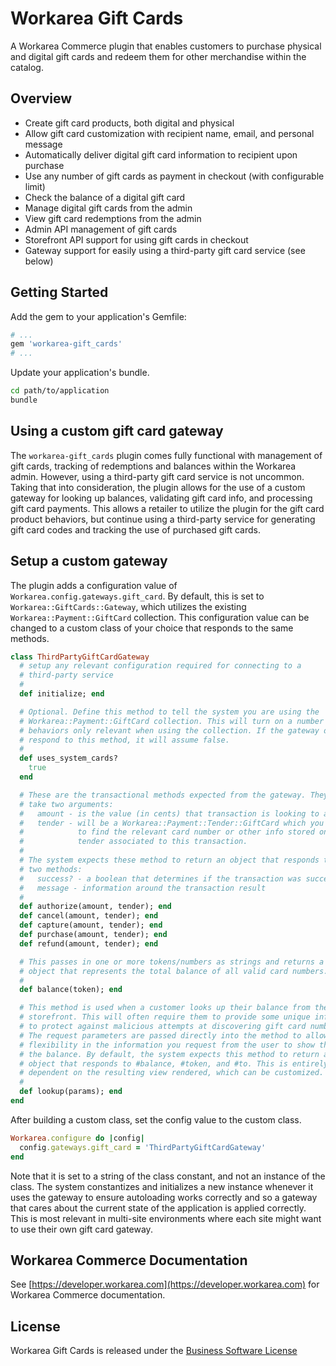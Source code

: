 Workarea Gift Cards
================================================================================

A Workarea Commerce plugin that enables customers to purchase physical and digital gift cards and redeem them for other merchandise within the catalog.

Overview
--------------------------------------------------------------------------------

* Create gift card products, both digital and physical
* Allow gift card customization with recipient name, email, and personal message
* Automatically deliver digital gift card information to recipient upon purchase
* Use any number of gift cards as payment in checkout (with configurable limit)
* Check the balance of a digital gift card
* Manage digital gift cards from the admin
* View gift card redemptions from the admin
* Admin API management of gift cards
* Storefront API support for using gift cards in checkout
* Gateway support for easily using a third-party gift card service (see below)

Getting Started
--------------------------------------------------------------------------------

Add the gem to your application's Gemfile:

```ruby
# ...
gem 'workarea-gift_cards'
# ...
```

Update your application's bundle.

```bash
cd path/to/application
bundle
```

Using a custom gift card gateway
--------------------------------------------------------------------------------

The `workarea-gift_cards` plugin comes fully functional with management of gift cards, tracking of redemptions and balances within the Workarea admin. However, using a third-party gift card service is not uncommon. Taking that into consideration, the plugin allows for the use of a custom gateway for looking up
balances, validating gift card info, and processing gift card payments. This allows a retailer to utilize the plugin for the gift card product behaviors, but continue using a third-party service for generating gift card codes and tracking the use of purchased gift cards.

## Setup a custom gateway

The plugin adds a configuration value of `Workarea.config.gateways.gift_card`. By default, this is set to `Workarea::GiftCards::Gateway`, which utilizes the existing `Workarea::Payment::GiftCard` collection. This configuration value can be changed to a custom class of your choice that responds to the same methods.

```ruby
class ThirdPartyGiftCardGateway
  # setup any relevant configuration required for connecting to a
  # third-party service
  #
  def initialize; end

  # Optional. Define this method to tell the system you are using the
  # Workarea::Payment::GiftCard collection. This will turn on a number of
  # behaviors only relevant when using the collection. If the gateway does not
  # respond to this method, it will assume false.
  #
  def uses_system_cards?
    true
  end

  # These are the transactional methods expected from the gateway. They each
  # take two arguments:
  #   amount - is the value (in cents) that transaction is looking to apply.
  #   tender - will be a Workarea::Payment::Tender::GiftCard which you can use
  #            to find the relevant card number or other info stored on the
  #            tender associated to this transaction.
  #
  # The system expects these method to return an object that responds to
  # two methods:
  #   success? - a boolean that determines if the transaction was successful
  #   message - information around the transaction result
  #
  def authorize(amount, tender); end
  def cancel(amount, tender); end
  def capture(amount, tender); end
  def purchase(amount, tender); end
  def refund(amount, tender); end

  # This passes in one or more tokens/numbers as strings and returns a Money
  # object that represents the total balance of all valid card numbers.
  #
  def balance(token); end

  # This method is used when a customer looks up their balance from the
  # storefront. This will often require them to provide some unique info
  # to protect against malicious attempts at discovering gift card numbers.
  # The request parameters are passed directly into the method to allow
  # flexibility in the information you request from the user to show them
  # the balance. By default, the system expects this method to return an
  # object that responds to #balance, #token, and #to. This is entirely
  # dependent on the resulting view rendered, which can be customized.
  #
  def lookup(params); end
end
```

After building a custom class, set the config value to the custom class.

```ruby
Workarea.configure do |config|
  config.gateways.gift_card = 'ThirdPartyGiftCardGateway'
end
```

Note that it is set to a string of the class constant, and not an instance of the class. The system constantizes and initializes a new instance whenever it uses the gateway to ensure autoloading works correctly and so a gateway that cares about the current state of the application is applied correctly. This is most relevant in multi-site environments where each site might want to use their own gift card gateway.


Workarea Commerce Documentation
--------------------------------------------------------------------------------

See [https://developer.workarea.com](https://developer.workarea.com) for Workarea Commerce documentation.

License
--------------------------------------------------------------------------------

Workarea Gift Cards is released under the [Business Software License](LICENSE)
